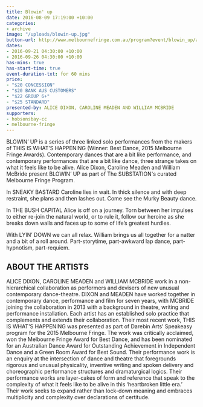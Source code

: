 ```yaml
---
title: Blowin' up
date: 2016-08-09 17:19:00 +10:00
categories:
- archive
image: "/uploads/blowin-up.jpg"
button-url: http://www.melbournefringe.com.au/program?event/blowin_up/ade823c8-532e-4363-92a8-37da91a5ed1f/
dates:
- 2016-09-21 04:30:00 +10:00
- 2016-09-26 04:30:00 +10:00
has-mins: true
has-start-time: true
event-duration-txt: for 60 mins
price:
- "$20 CONCESSION"
- "$20 BANK AUS CUSTOMERS"
- "$22 GROUP 6+"
- "$25 STANDARD"
presented-by: ALICE DIXON, CAROLINE MEADEN AND WILLIAM MCBRIDE
supporters:
- hobsonsbay-cc
- melbourne-fringe
---
```


BLOWIN’ UP is a series of three linked solo performances from the makers of THIS IS WHAT’S HAPPENING (Winner: Best Dance, 2015 Melbourne Fringe Awards). Contemporary dances that are a bit like performance, and contemporary performances that are a bit like dance, three strange takes on what it feels like to be alive. Alice Dixon, Caroline Meaden and William McBride present BLOWIN’ UP as part of The SUBSTATION's curated Melbourne Fringe Program.

In SNEAKY BASTARD Caroline lies in wait. In thick silence and with deep restraint, she plans and then lashes out. Come see the Murky Beauty dance.

In THE BUSH CAPITAL Alice is off on a journey. Torn between her impulses to either re-join the natural world, or to rule it, follow our heroine as she breaks down walls and faces up to some of life’s greatest hurdles.

With LYIN’ DOWN we can all relax. William brings us all together for a natter and a bit of a roll around. Part-storytime, part-awkward lap dance, part-hypnotism, part-requiem.

## ABOUT THE ARTISTS

ALICE DIXON, CAROLINE MEADEN and WILLIAM MCBRIDE work in a non-hierarchical collaboration as performers and devisers of new unusual contemporary dance-theatre. DIXON and MEADEN have worked together in contemporary dance, performance and film for seven years, with MCBRIDE joining the collaboration in 2013 with a background in theatre, writing and performance installation. Each artist has an established solo practice that complements and extends their collaboration. Their most recent work, THIS IS WHAT'S HAPPENING was presented as part of Darebin Arts’ Speakeasy program for the 2015 Melbourne Fringe. The work was critically acclaimed, won the Melbourne Fringe Award for Best Dance, and has been nominated for an Australian Dance Award for Outstanding Achievement in Independent Dance and a Green Room Award for Best Sound. Their performance work is an enquiry at the intersection of dance and theatre that foregrounds rigorous and unusual physicality, inventive writing and spoken delivery and choreographic performance structures and dramaturgical logics. Their performance works are layer-cakes of form and reference that speak to the complexity of what it feels like to be alive in this ‘heartbroken little era.’ Their work seeks to expand rather than lock-down meaning and embraces multiplicity and complexity over declarations of certitude.
